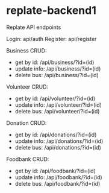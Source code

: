 # replate-backend1

Replate API endpoints

Login: api/auth
Register: api/register

Business CRUD:

- get by id: /api/business/?id=(id)
- update info: /api/business/?id=(id)
- delete bus: /api/business/?id=(id)

Volunteer CRUD:

- get by id: /api/volunteer/?id=(id)
- update info: /api/volunteer/?id=(id)
- delete bus: /api/volunteer/?id=(id)

Donation CRUD:

- get by id: /api/donations/?id=(id)
- update info: /api/donations/?id=(id)
- delete bus: /api/donations/?id=(id)

Foodbank CRUD:

- get by id: /api/foodbank/?id=(id)
- update info: /api/foodbank/?id=(id)
- delete bus: /api/foodbank/?id=(id)

